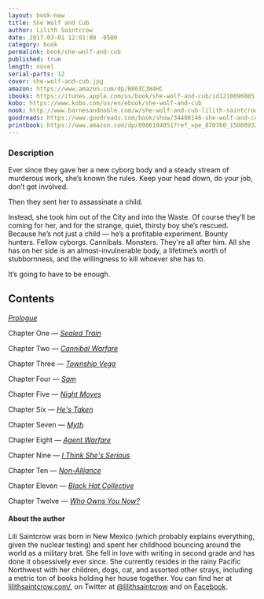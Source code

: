 ```yaml
---
layout: book-new
title: She Wolf and Cub
author: Lilith Saintcrow
date: 2017-03-01 12:01:00 -0500
category: book
permalink: book/she-wolf-and-cub
published: true
length: novel
serial-parts: 12
cover: she-wolf-and-cub.jpg
amazon: https://www.amazon.com/dp/B06XC3W4HC
ibooks: https://itunes.apple.com/us/book/she-wolf-and-cub/id1210096085
kobo: https://www.kobo.com/us/en/ebook/she-wolf-and-cub
nook: http://www.barnesandnoble.com/w/she-wolf-and-cub-lilith-saintcrow/1126044793
goodreads: https://www.goodreads.com/book/show/34408146-she-wolf-and-cub
printbook: https://www.amazon.com/dp/0986104051?ref_=pe_870760_150889320
---
```


### Description

Ever since they gave her a new cyborg body and a steady stream of murderous work, she’s known the rules. Keep your head down, do your job, don’t get involved.

Then they sent her to assassinate a child.

Instead, she took him out of the City and into the Waste. Of course they’ll be coming for her, and for the strange, quiet, thirsty boy she’s rescued. Because he’s not just a child — he’s a profitable experiment. Bounty hunters. Fellow cyborgs. Cannibals. Monsters. They're all after him. All she has on her side is an almost-invulnerable body, a lifetime’s worth of stubbornness, and the willingness to kill whoever she has to.

It’s going to have to be enough.

## Contents

[_Prologue_](issue16/chapter/she-wolf-and-cub-prologue/)

Chapter One — [_Sealed Train_](/issue16/chapter/she-wolf-and-cub-chapter-one/)

Chapter Two — [_Cannibal Warfare_](/issue17/chapter/she-wolf-and-cub-chapter-two/)

Chapter Three — [_Township Vega_](/issue18/chapter/she-wolf-and-cub-chapter-three/)

Chapter Four — [_Sam_](/issue19/chapter/she-wolf-and-cub-chapter-four/)

Chapter Five — [_Night Moves_](/issue20/chapter/she-wolf-and-cub-chapter-five/)

Chapter Six — [_He's Taken_](/issue21/chapter/she-wolf-and-cub-chapter-six/)

Chapter Seven — [_Myth_](/issue22/chapter/she-wolf-and-cub-chapter-seven/)

Chapter Eight — [_Agent Warfare_](/issue23/chapter/she-wolf-and-cub-chapter-eight/)

Chapter Nine — [_I Think She's Serious_](/issue24/chapter/she-wolf-and-cub-chapter-nine/)

Chapter Ten — [_Non-Alliance_](/issue25/chapter/she-wolf-and-cub-chapter-ten/)

Chapter Eleven — [_Black Hat Collective_](/issue26/chapter/she-wolf-and-cub-chapter-eleven/)

Chapter Twelve — [_Who Owns You Now?_](/issue27/chapter/she-wolf-and-cub-chapter-twelve/)

#### About the author

Lili Saintcrow was born in New Mexico (which probably explains everything, given the nuclear testing) and spent her childhood bouncing around the world as a military brat. She fell in love with writing in second grade and has done it obsessively ever since. She currently resides in the rainy Pacific Northwest with her children, dogs, cat, and assorted other strays, including a metric ton of books holding her house together. You can find her at [lilithsaintcrow.com/](http://www.lilithsaintcrow.com/), on Twitter at [@lilithsaintcrow](https://twitter.com/lilithsaintcrow) and on [Facebook](https://www.facebook.com/pages/Lilith-Saintcrow/172118402032).
